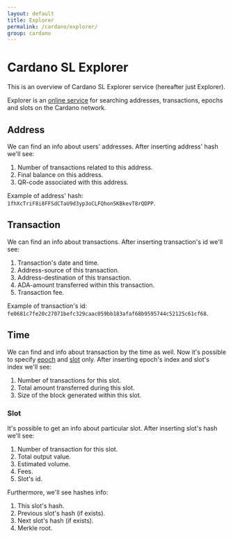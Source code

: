 ```yaml
---
layout: default
title: Explorer
permalink: /cardano/explorer/
group: cardano
---
```

[//]: # (Reviewed at a6a1cdf72c7e167a13f500c0679c01fe4cfa0ca8)

# Cardano SL Explorer

This is an overview of Cardano SL Explorer service (hereafter just Explorer).

Explorer is an [online service](https://cardanoexplorer.com/) for searching addresses,
transactions, epochs and slots on the Cardano network.

## Address

We can find an info about users' addresses. After inserting address' hash we'll see:

1. Number of transactions related to this address.
2. Final balance on this address.
3. QR-code associated with this address.

Example of address' hash: `1fhXcTriF8i8FFSdCTaU9d3yp3oCLFQhon5KBkevT8rQDPP`.

## Transaction

We can find an info about transactions. After inserting transaction's id we'll see:

1. Transaction's date and time.
2. Address-source of this transaction.
3. Address-destination of this transaction.
4. ADA-amount transferred within this transaction.
5. Transaction fee.

Example of transaction's id: `fe0681c7fe20c27071befc329caac059bb183afaf68b9595744c52125c61cf68`.

## Time

We can find and info about transaction by the time as well. Now it's possible to
specify [epoch](/glossary/#epoch) and [slot](/glossary/#slot) only. After inserting 
epoch's index and slot's index we'll see:

1. Number of transactions for this slot.
2. Total amount transferred during this slot.
3. Size of the block generated within this slot.

### Slot

It's possible to get an info about particular slot. After inserting slot's hash we'll see:

1. Number of transaction for this slot.
2. Total output value.
3. Estimated volume.
4. Fees.
5. Slot's id.

Furthermore, we'll see hashes info:

1. This slot's hash.
2. Previous slot's hash (if exists).
3. Next slot's hash (if exists).
4. Merkle root.
